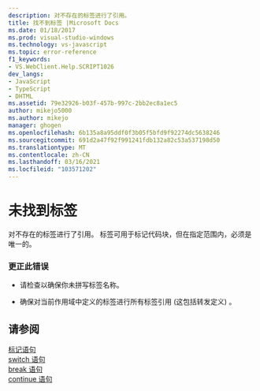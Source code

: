 ```yaml
---
description: 对不存在的标签进行了引用。
title: 找不到标签 |Microsoft Docs
ms.date: 01/18/2017
ms.prod: visual-studio-windows
ms.technology: vs-javascript
ms.topic: error-reference
f1_keywords:
- VS.WebClient.Help.SCRIPT1026
dev_langs:
- JavaScript
- TypeScript
- DHTML
ms.assetid: 79e32926-b03f-457b-997c-2bb2ec8a1ec5
author: mikejo5000
ms.author: mikejo
manager: ghogen
ms.openlocfilehash: 6b135a8a95ddf0f3b05f5bfd9f92274dc5638246
ms.sourcegitcommit: 691d2a47f92f991241fdb132a82c53a537198d50
ms.translationtype: MT
ms.contentlocale: zh-CN
ms.lasthandoff: 03/16/2021
ms.locfileid: "103571202"
---
```

# <a name="label-not-found"></a>未找到标签
对不存在的标签进行了引用。 标签可用于标记代码块，但在指定范围内，必须是唯一的。  
  
### <a name="to-correct-this-error"></a>更正此错误  
  
- 请检查以确保你未拼写标签名称。  
  
- 确保对当前作用域中定义的标签进行所有标签引用 (这包括转发定义) 。  
  
## <a name="see-also"></a>请参阅  
 [标记语句](https://developer.mozilla.org/docs/Web/JavaScript/Reference/Statements/label)   
 [switch 语句](https://developer.mozilla.org/docs/Web/JavaScript/Reference/Statements/switch)   
 [break 语句](https://developer.mozilla.org/docs/Web/JavaScript/Reference/Statements/break)   
 [continue 语句](https://developer.mozilla.org/docs/Web/JavaScript/Reference/Statements/continue)

